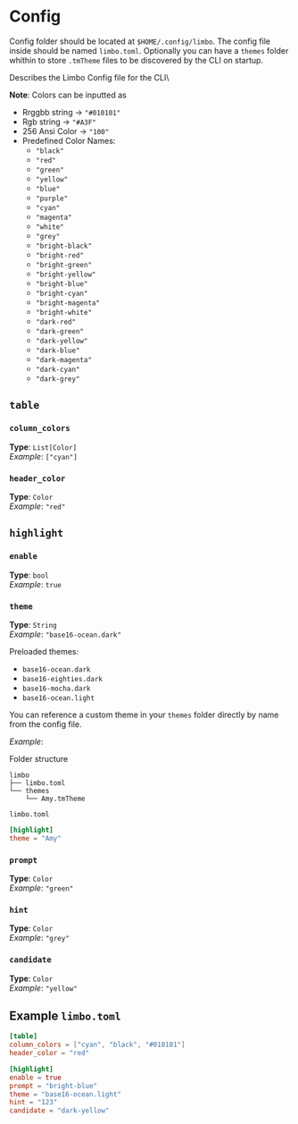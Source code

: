 # Config

Config folder should be located at `$HOME/.config/limbo`. The config file inside should be named `limbo.toml`. Optionally you can have a `themes` folder whithin to store `.tmTheme` files to be discovered by the CLI on startup. 

Describes the Limbo Config file for the CLI\

**Note**: Colors can be inputted as
- Rrggbb string -> `"#010101"`
- Rgb string -> `"#A3F"`
- 256 Ansi Color -> `"100"`
- Predefined Color Names:
  - `"black"`
  - `"red"`
  - `"green"`
  - `"yellow"`
  - `"blue"`
  - `"purple"`
  - `"cyan"`
  - `"magenta"`
  - `"white"`
  - `"grey"`
  - `"bright-black"`
  - `"bright-red"`
  - `"bright-green"`
  - `"bright-yellow"`
  - `"bright-blue"`
  - `"bright-cyan"`
  - `"bright-magenta"`
  - `"bright-white"`
  - `"dark-red"`
  - `"dark-green"`
  - `"dark-yellow"`
  - `"dark-blue"`
  - `"dark-magenta"`
  - `"dark-cyan"`
  - `"dark-grey"`

## `table`

### `column_colors`
**Type**: `List[Color]`\
*Example*: `["cyan"]`

### `header_color`
**Type**: `Color`\
*Example*: `"red"`

## `highlight`

### `enable`
**Type**: `bool`\
*Example*: `true`

### `theme`
**Type**: `String`\
*Example*: `"base16-ocean.dark"`

Preloaded themes:
- `base16-ocean.dark`
- `base16-eighties.dark`
- `base16-mocha.dark`
- `base16-ocean.light`

You can reference a custom theme in your `themes` folder directly by name from the config file.

*Example*: 

Folder structure

```
limbo
├── limbo.toml
└── themes
    └── Amy.tmTheme
```

`limbo.toml`

```toml
[highlight]
theme = "Amy"
```

### `prompt`
**Type**: `Color`\
*Example*: `"green"`

### `hint`
**Type**: `Color`\
*Example*: `"grey"`

### `candidate`
**Type**: `Color`\
*Example*: `"yellow"`

## Example `limbo.toml`

```toml
[table]
column_colors = ["cyan", "black", "#010101"]
header_color = "red"

[highlight]
enable = true
prompt = "bright-blue"
theme = "base16-ocean.light"
hint = "123"
candidate = "dark-yellow"
```

